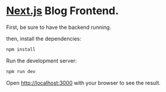# [Next.js](https://nextjs.org/) Blog Frontend.

First, be sure to have the backend running.

then, install the dependencies:
```bash
npm install
```

Run the development server:
```bash
npm run dev
```

Open [http://localhost:3000](http://localhost:3000) with your browser to see the result.
